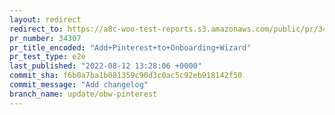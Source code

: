 ```yaml
---
layout: redirect
redirect_to: https://a8c-woo-test-reports.s3.amazonaws.com/public/pr/34307/e2e/index.html
pr_number: 34307
pr_title_encoded: "Add+Pinterest+to+Onboarding+Wizard"
pr_test_type: e2e
last_published: "2022-08-12 13:28:06 +0000"
commit_sha: f6b0a7ba1b081359c90d3c0ac5c92eb918142f50
commit_message: "Add changelog"
branch_name: update/obw-pinterest
---
```

